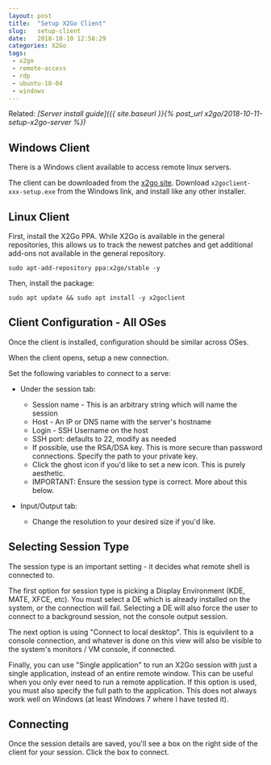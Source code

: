 ```yaml
---
layout: post
title:  "Setup X2Go Client"
slug:   setup-client
date:   2018-10-10 12:58:29
categories: X2Go
tags: 
 - x2go
 - remote-access
 - rdp
 - ubuntu-18-04
 - windows
---
```


Related: _[Server install guide]({{ site.baseurl }}{% post_url x2go/2018-10-11-setup-x2go-server %})_

## Windows Client

There is a Windows client available to access remote linux servers.

The client can be downloaded from the [x2go 
site](https://wiki.x2go.org/doku.php/doc:installation:x2goclient). Download 
`x2goclient-xxx-setup.exe` from the Windows link, and install like any other installer.

## Linux Client

First, install the X2Go PPA. While X2Go is available in the general repositories, this 
allows us to track the newest patches and get additional add-ons not available in the 
general repository.

```
sudo apt-add-repository ppa:x2go/stable -y
```

Then, install the package:

```
sudo apt update && sudo apt install -y x2goclient
```

## Client Configuration - All OSes

Once the client is installed, configuration should be similar across OSes.

When the client opens, setup a new connection.

Set the following variables to connect to a serve:

 * Under the session tab:
   * Session name - This is an arbitrary string which will name the session
   * Host - An IP or DNS name with the server's hostname
   * Login - SSH Username on the host
   * SSH port: defaults to 22, modify as needed
   * If possible, use the RSA/DSA key. This is more secure than password connections. 
Specify the path to your private key.
   * Click the ghost icon if you'd like to set a new icon. This is purely aesthetic.
   * IMPORTANT: Ensure the session type is correct. More about this below.

 * Input/Output tab: 
   * Change the resolution to your desired size if you'd like.
	

## Selecting Session Type

The session type is an important setting - it decides what remote shell is connected to.

The first option for session type is picking a Display Environment (KDE, MATE, XFCE, 
etc). You must select a DE which is already installed on the system, or the connection 
will fail. Selecting a DE will also force the user to connect to a background session, 
not the console output session.

The next option is using "Connect to local desktop". This is equivilent to a console 
connection, and whatever is done on this view will also be visible to the system's 
monitors / VM console, if connected.

Finally, you can use "Single application" to run an X2Go session with just a single 
application, instead of an entire remote window. This can be useful when you only ever 
need to run a remote application. If this option is used, you must also specify the full 
path to the application. This does not always work well on Windows (at least Windows 7 
where I have tested it).

## Connecting

Once the session details are saved, you'll see a box on the right side of the client for 
your session. Click the box to connect.
